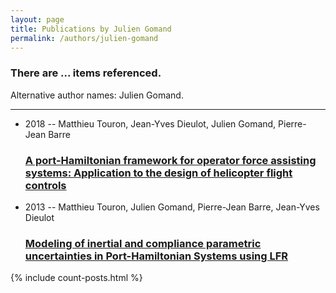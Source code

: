 ```yaml
---
layout: page
title: Publications by Julien Gomand
permalink: /authors/julien-gomand
---
```


<h3 id="number-posts">There are ... items referenced.</h3>
<p id='info-authors'>Alternative author names: Julien Gomand.</p>
<hr />
<ul class="post-list">
<li><span class='post-meta'>2018 -- Matthieu Touron, Jean-Yves Dieulot, Julien Gomand, Pierre-Jean Barre</span><h3><a class='post-link' href="{{ site.baseurl }}/a-port-hamiltonian-framework-for-operator-force-assisting-systems-application-to-the-design-of-helicopter-flight-controls">A port-Hamiltonian framework for operator force assisting systems: Application to the design of helicopter flight controls</a></h3></li>
<li><span class='post-meta'>2013 -- Matthieu Touron, Julien Gomand, Pierre-Jean Barre, Jean-Yves Dieulot</span><h3><a class='post-link' href="{{ site.baseurl }}/modeling-of-inertial-and-compliance-parametric-uncertainties-in-port-hamiltonian-systems-using-lfr">Modeling of inertial and compliance parametric uncertainties in Port-Hamiltonian Systems using LFR</a></h3></li>

</ul>
{% include count-posts.html %}
